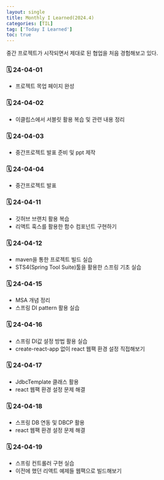 ```yaml
---
layout: single
title: Monthly I Learned(2024.4)
categories: [TIL]
tag: ['Today I Learned']
toc: true
---
```



중간 프로젝트가 시작되면서 제대로 된 협업을 처음 경험해보고 있다.

### 🗓️ 24-04-01
- 프로젝트 목업 페이지 완성

### 🗓️ 24-04-02

- 이클립스에서 서블릿 활용 복습 및 관련 내용 정리

### 🗓️ 24-04-03

- 중간프로젝트 발표 준비 및 ppt 제작

### 🗓️ 24-04-04

- 중간프로젝트 발표

### 🗓️ 24-04-11

- 깃허브 브랜치 활용 복습
- 리액트 훅스를 활용한 함수 컴포넌트 구현하기

### 🗓️ 24-04-12

- maven을 통한 프로젝트 빌드 실습
- STS4(Spring Tool Suite)툴을 활용한 스프링 기초 실습

### 🗓️ 24-04-15

- MSA 개념 정리
- 스프링 DI pattern 활용 실습

### 🗓️ 24-04-16

- 스프링 DI값 설정 방법 활용 실습
- create-react-app 없이 react 웹팩 환경 설정 직접해보기

### 🗓️ 24-04-17

- JdbcTemplate 클래스 활용
- react 웹팩 환경 설정 문제 해결

### 🗓️ 24-04-18

- 스프링 DB 연동 및 DBCP 활용
- react 웹팩 환경 설정 문제 해결

### 🗓️ 24-04-19

- 스프링 컨트롤러 구현 실습
- 이전에 했던 리액트 예제들 웹팩으로 빌드해보기